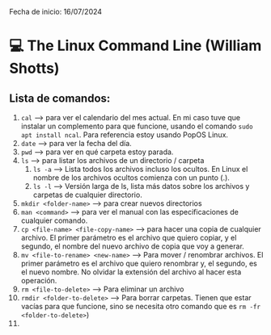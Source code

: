 
Fecha de inicio: 16/07/2024
# 💻️ The Linux Command Line (William Shotts)

## Lista de comandos:

1. `cal` --> para ver el calendario del mes actual. En mi caso tuve que instalar un complemento para que funcione, usando el comando `sudo apt install ncal`. Para referencia estoy usando PopOS Linux.  
2. `date` --> para ver la fecha del día.    
3. `pwd` --> para ver en qué carpeta estoy parada.    
4. `ls` --> para listar los archivos de un directorio / carpeta  
	1. `ls -a` --> Lista todos los archivos incluso los ocultos. En Linux el nombre de los archivos ocultos comienza con un punto (.).    
	2. `ls -l` --> Versión larga de ls, lista más datos sobre los archivos y carpetas de cualquier directorio.  
5. `mkdir <folder-name>` --> para crear nuevos directorios  
6. `man <command>` --> para ver el manual con las especificaciones de cualquier comando.   
7. `cp <file-name> <file-copy-name>` --> para hacer una copia de cualquier archivo. El primer parámetro es el archivo que quiero copiar, y el segundo, el nombre del nuevo archivo de copia que voy a generar.  
8. `mv <file-to-rename> <new-name>` --> Para mover / renombrar archivos. El primer parámetro es el archivo que quiero renombrar y, el segundo, es el nuevo nombre. No olvidar la extensión del archivo al hacer esta operación.  
9. `rm <file-to-delete>` --> Para eliminar un archivo  
10. `rmdir <folder-to-delete>` --> Para borrar carpetas. Tienen que estar vacías para que funcione, sino se necesita otro comando que es `rm -fr <folder-to-delete>`)  
11. 
